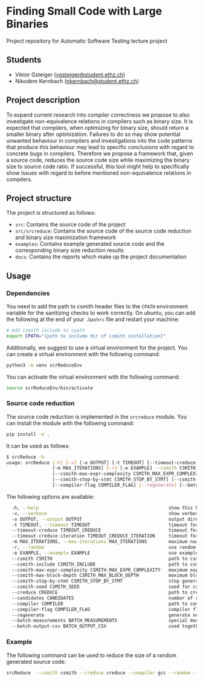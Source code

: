 # Finding Small Code with Large Binaries

Project repository for Automatic Software Testing lecture project

## Students

- Viktor Gsteiger (<vgsteiger@student.ethz.ch>)
- Nikodem Kernbach (<nkernbach@student.ethz.ch>)

## Project description

To expand current research into compiler correctness we propose to also investigate non-equivalence relations in compilers such as binary size.
It is expected that compilers, when optimizing for binary size, should return a smaller binary after optimization.
Failures to do so may show potential unwanted behaviour in compilers and investigations into the code patterns that produce this behaviour may lead to specific conclusions with regard to concrete bugs in compilers.
Therefore we propose a framework that, given a source code, reduces the source code size while maximizing the binary size to source code ratio.
If successful, this tool might help to specifically show issues with regard to before mentioned non-equivalence relations in compilers.

## Project structure

The project is structured as follows:

- `src`: Contains the source code of the project
- `src/srcreduce`: Contains the source code of the source code reduction and binary size maximization framework
- `examples`: Contains example generated source code and the corresponding binary size reduction results
- `docs`: Contains the reports which make up the project documentation

## Usage

### Dependencies

You need to add the path to csmith header files to the `CPATH` environment variable for the sanitizing checks to work correctly. On ubuntu, you can add the following at the end of your `.bashrc` file and restart your machine:

```bash
# Add csmith include to cpath
export CPATH="[path to include dir of csmith installation]"
```

Additionally, we suggest to use a virtual environment for the project. You can create a virtual environment with the following command:

```bash
python3 -m venv scrReduceEnv
```

You can activate the virtual environment with the following command:

```bash
source scrReduceEnv/bin/activate
```

### Source code reduction

The source code reduction is implemented in the `srcreduce` module. You can install the module with the following command:

```bash
pip install -e .
```

It can be used as follows:

```bash
$ srcReduce -h
usage: srcReduce [-h] [-v] [-o OUTPUT] [-t TIMEOUT] [--timeout-creduce TIMEOUT_CREDUCE] [--timeout-creduce-iteration TIMEOUT_CREDUCE_ITERATION]
                 [-m MAX_ITERATIONS] [-r] [-e EXAMPLE] --csmith CSMITH --csmith-include CSMITH_INCLUDE
                 [--csmith-max-expr-complexity CSMITH_MAX_EXPR_COMPLEXITY] [--csmith-max-block-depth CSMITH_MAX_BLOCK_DEPTH]
                 [--csmith-stop-by-stmt CSMITH_STOP_BY_STMT] [--csmith-seed CSMITH_SEED] --creduce CREDUCE [--candidates CANDIDATES] --compiler COMPILER
                 [--compiler-flag COMPILER_FLAG] [--regenerate] [--batch-measurements BATCH_MEASUREMENTS] [--batch-output-csv BATCH_OUTPUT_CSV]
```

The following options are available:

```bash
  -h, --help                                                show this help message and exit
  -v, --verbose                                             show verbose output
  -o OUTPUT, --output OUTPUT                                output directory
  -t TIMEOUT, --timeout TIMEOUT                             timeout for the framework in seconds
  --timeout-creduce TIMEOUT_CREDUCE                         timeout for creduce passes in seconds
  --timeout-creduce-iteration TIMEOUT_CREDUCE_ITERATION     timeout for creduce per iteration in seconds
  -m MAX_ITERATIONS, --max-iterations MAX_ITERATIONS        maximum number of iterations
  -r, --random                                              use random source code generation
  -e EXAMPLE, --example EXAMPLE                             use example source code generation based on the given example file
  --csmith CSMITH                                           path to csmith
  --csmith-include CSMITH_INCLUDE                           path to csmith include
  --csmith-max-expr-complexity CSMITH_MAX_EXPR_COMPLEXITY   maximum expression complexity
  --csmith-max-block-depth CSMITH_MAX_BLOCK_DEPTH           maximum block depth
  --csmith-stop-by-stmt CSMITH_STOP_BY_STMT                 stop generating code after this many statements
  --csmith-seed CSMITH_SEED                                 seed for csmith
  --creduce CREDUCE                                         path to creduce
  --candidates CANDIDATES                                   number of cvsise canidates
  --compiler COMPILER                                       path to compiler
  --compiler-flag COMPILER_FLAG                             compiler flag
  --regenerate                                              generate new code if no new candidates are found for the current initial code
  --batch-measurements BATCH_MEASUREMENTS                   special modes used to collect a lot of measurements in order to create plots
  --batch-output-csv BATCH_OUTPUT_CSV                       used together with batch measurement mode, specifies path to output csv file
```

### Example

The following command can be used to reduce the size of a random generated source code:

```bash
srcReduce  --csmith csmith --creduce creduce --compiler gcc --random --output [OUTPUT_DIR] --csmith-include [CSMITH_UNCLUDE] --timeout-creduce 10 --timeout-creduce-iteration 150 --timeout 900
```

